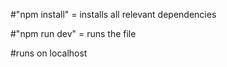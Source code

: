 #"npm install" = installs all relevant dependencies

#"npm run dev" = runs the file

#runs on localhost
